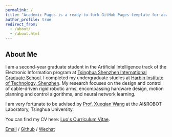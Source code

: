 ```yaml
---
permalink: /
title: "Academic Pages is a ready-to-fork GitHub Pages template for academic personal websites"
author_profile: true
redirect_from: 
  - /about/
  - /about.html
---
```

**About Me**
---
I am a second-year graduate student in the Artificial Intelligence track of the Electronic Information program at [Tsinghua Shenzhen International Graduate School](https://www.sigs.tsinghua.edu.cn/). I completed my undergraduate studies at [Harbin Institute of Technology, Shenzhen](https://www.hitsz.edu.cn/index.html). My research focuses on the design and control of cable-driven rigid robotic arms, encompassing hardware design, motion planning and control algorithms, and neural network learning. 

I am very fortunate to be advised by [Prof. Xueqian Wang](https://www.sigs.tsinghua.edu.cn/wxq/list.htm) at the AI&ROBOT Laboratory, Tsinghua University.

You can find my CV here: [Luo's Curriculum Vitae](../assets/resume_master.pdf).


[Email](mailto:luo-h23@mails.tsinghua.edu.cn) / [Github](https://github.com/LH1903103234120lh) / [Wechat](../images/wechat.jpg)
